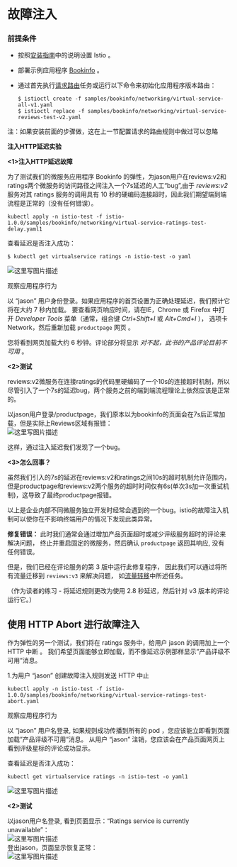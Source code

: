 # 故障注入

### 前提条件 <a id="&#x524D;&#x63D0;&#x6761;&#x4EF6;"></a>

* 按照[安装指南](https://istio.io/zh/docs/setup/)中的说明设置 Istio 。
* 部署示例应用程序 [Bookinfo](https://istio.io/zh/docs/examples/bookinfo/) 。
* 通过首先执行[请求路由](https://istio.io/zh/docs/tasks/traffic-management/request-routing/)任务或运行以下命令来初始化应用程序版本路由：

  ```text
  $ istioctl create -f samples/bookinfo/networking/virtual-service-all-v1.yaml
  $ istioctl replace -f samples/bookinfo/networking/virtual-service-reviews-test-v2.yaml
  ```

注：如果安装前面的步骤做，这在上一节配置请求的路由规则中做过可以忽略

**注入HTTP延迟实验**

**&lt;1&gt;注入HTTP延迟故障**

为了测试我们的微服务应用程序 Bookinfo 的弹性，为jason用户在reviews:v2和ratings两个微服务的访问路径之间注入一个7s延迟的人工“bug”,由于 _reviews:v2_ 服务对其 ratings 服务的调用具有 10 秒的硬编码连接超时，因此我们期望端到端流程是正常的（没有任何错误）。

```text
kubectl apply -n istio-test -f istio-1.0.0/samples/bookinfo/networking/virtual-service-ratings-test-delay.yaml1
```

查看延迟是否注入成功：

```text
$ kubectl get virtualservice ratings -n istio-test -o yaml
```

![&#x8FD9;&#x91CC;&#x5199;&#x56FE;&#x7247;&#x63CF;&#x8FF0;](https://img-blog.csdn.net/20180803103149415?watermark/2/text/aHR0cHM6Ly9ibG9nLmNzZG4ubmV0L2xpdWt1YW43Mw==/font/5a6L5L2T/fontsize/400/fill/I0JBQkFCMA==/dissolve/70)

观察应用程序行为

以 “jason” 用户身份登录。如果应用程序的首页设置为正确处理延迟，我们预计它将在大约 7 秒内加载。 要查看网页响应时间，请在IE，Chrome 或 Firefox 中打开 _Developer Tools_ 菜单（通常，组合键 _Ctrl+Shift+I_ 或 _Alt+Cmd+I_ ）， 选项卡 Network，然后重新加载 `productpage` 网页 。

您将看到网页加载大约 6 秒钟。评论部分将显示 _对不起，此书的产品评论目前不可用_ 。

**&lt;2&gt;测试**

reviews:v2微服务在连接ratings的代码里硬编码了一个10s的连接超时机制，所以尽管引入了一个7s的延迟bug，两个服务之前的端到端流程理论上依然应该是正常的。

以jason用户登录/productpage，我们原本以为bookinfo的页面会在7s后正常加载，但是实际上Reviews区域有报错：   
![&#x8FD9;&#x91CC;&#x5199;&#x56FE;&#x7247;&#x63CF;&#x8FF0;](https://img-blog.csdn.net/20180803105252266?watermark/2/text/aHR0cHM6Ly9ibG9nLmNzZG4ubmV0L2xpdWt1YW43Mw==/font/5a6L5L2T/fontsize/400/fill/I0JBQkFCMA==/dissolve/70)

这样，通过注入延迟我们发现了一个bug。

**&lt;3&gt;怎么回事？**

虽然我们引入的7s的延迟在reviews:v2和ratings之间10s的超时机制允许范围内，但是productpage和reviews:v2两个服务的超时时间仅有6s\(单次3s加一次重试机制\)，这导致了最终productpage报错。

以上是企业内部不同微服务独立开发时经常会遇到的一个bug。istio的故障注入机制可以使你在不影响终端用户的情况下发现此类异常。

**修复错误：** 此时我们通常会通过增加产品页面超时或减少评级服务超时的评论来解决问题， 终止并重启固定的微服务，然后确认 `productpage` 返回其响应, 没有任何错误。

但是，我们已经在评论服务的第 3 版中运行此修复程序， 因此我们可以通过将所有流量迁移到 `reviews:v3` 来解决问题， 如[流量转移](https://istio.io/zh/docs/tasks/traffic-management/traffic-shifting/)中所述任务。

（作为读者的练习 - 将延迟规则更改为使用 2.8 秒延迟，然后针对 v3 版本的评论运行它。）



## 使用 HTTP Abort 进行故障注入

作为弹性的另一个测试，我们将在 ratings 服务中，给用户 jason 的调用加上一个 HTTP 中断 。 我们希望页面能够立即加载，而不像延迟示例那样显示”产品评级不可用”消息。

1.为用户 “jason” 创建故障注入规则发送 HTTP 中止

```text
kubectl apply -n istio-test -f istio-1.0.0/samples/bookinfo/networking/virtual-service-ratings-test-abort.yaml
```

观察应用程序行为

以 “jason” 用户名登录, 如果规则成功传播到所有的 pod ，您应该能立即看到页面加载”产品评级不可用”消息。 从用户 “jason” 注销，您应该会在产品页面网页上看到评级星标的评论成功显示。

查看延迟是否注入成功：

```text
kubectl get virtualservice ratings -n istio-test -o yaml1
```

![&#x8FD9;&#x91CC;&#x5199;&#x56FE;&#x7247;&#x63CF;&#x8FF0;](https://img-blog.csdn.net/20180803112731207?watermark/2/text/aHR0cHM6Ly9ibG9nLmNzZG4ubmV0L2xpdWt1YW43Mw==/font/5a6L5L2T/fontsize/400/fill/I0JBQkFCMA==/dissolve/70)

**&lt;2&gt;测试**

以jason用户名登录, 看到页面显示：“Ratings service is currently unavailable”：   
![&#x8FD9;&#x91CC;&#x5199;&#x56FE;&#x7247;&#x63CF;&#x8FF0;](https://img-blog.csdn.net/20180803113218349?watermark/2/text/aHR0cHM6Ly9ibG9nLmNzZG4ubmV0L2xpdWt1YW43Mw==/font/5a6L5L2T/fontsize/400/fill/I0JBQkFCMA==/dissolve/70)   
登出jason，页面显示恢复正常：   
![&#x8FD9;&#x91CC;&#x5199;&#x56FE;&#x7247;&#x63CF;&#x8FF0;](https://img-blog.csdn.net/20180803113306243?watermark/2/text/aHR0cHM6Ly9ibG9nLmNzZG4ubmV0L2xpdWt1YW43Mw==/font/5a6L5L2T/fontsize/400/fill/I0JBQkFCMA==/dissolve/70)



